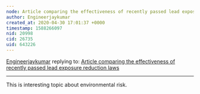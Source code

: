 ```yaml
---
node: Article comparing the effectiveness of recently passed lead exposure reduction laws
author: Engineerjaykumar
created_at: 2020-04-30 17:01:37 +0000
timestamp: 1588266097
nid: 20998
cid: 26735
uid: 643226
---
```




[Engineerjaykumar](../profile/Engineerjaykumar) replying to: [Article comparing the effectiveness of recently passed lead exposure reduction laws](../notes/liz/09-26-2019/article-comparing-the-effectiveness-of-recently-passed-lead-exposure-reduction-laws)

----
This is interesting topic about  environmental risk.